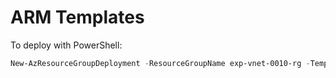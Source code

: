 # ARM Templates

To deploy with PowerShell:

```powershell
New-AzResourceGroupDeployment -ResourceGroupName exp-vnet-0010-rg -TemplateFile ./azurerm/public-vnet/public-vnet.json  -TemplateParameterFile ./azurerm/public-vnet/public-vnet.parameters.json -DeploymentName vnet-public-0030
```
